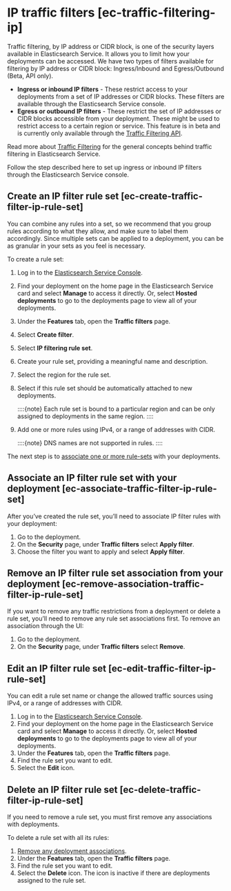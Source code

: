 # IP traffic filters [ec-traffic-filtering-ip]

Traffic filtering, by IP address or CIDR block, is one of the security layers available in Elasticsearch Service. It allows you to limit how your deployments can be accessed. We have two types of filters available for filtering by IP address or CIDR block: Ingress/Inbound and Egress/Outbound (Beta, API only).

* **Ingress or inbound IP filters** - These restrict access to your deployments from a set of IP addresses or CIDR blocks. These filters are available through the Elasticsearch Service console.
* **Egress or outbound IP filters** - These restrict the set of IP addresses or CIDR blocks accessible from your deployment. These might be used to restrict access to a certain region or service. This feature is in beta and is currently only available through the [Traffic Filtering API](../../../deploy-manage/security/manage-traffic-filtering-through-api.md).

Read more about [Traffic Filtering](../../../deploy-manage/security/traffic-filtering.md) for the general concepts behind traffic filtering in Elasticsearch Service.

Follow the step described here to set up ingress or inbound IP filters through the Elasticsearch Service console.


## Create an IP filter rule set [ec-create-traffic-filter-ip-rule-set] 

You can combine any rules into a set, so we recommend that you group rules according to what they allow, and make sure to label them accordingly. Since multiple sets can be applied to a deployment, you can be as granular in your sets as you feel is necessary.

To create a rule set:

1. Log in to the [Elasticsearch Service Console](https://cloud.elastic.co?page=docs&placement=docs-body).
2. Find your deployment on the home page in the Elasticsearch Service card and select **Manage** to access it directly. Or, select **Hosted deployments** to go to the deployments page to view all of your deployments.
3. Under the **Features** tab, open the **Traffic filters** page.
4. Select **Create filter**.
5. Select **IP filtering rule set**.
6. Create your rule set, providing a meaningful name and description.
7. Select the region for the rule set.
8. Select if this rule set should be automatically attached to new deployments.

    ::::{note} 
    Each rule set is bound to a particular region and can be only assigned to deployments in the same region.
    ::::

9. Add one or more rules using IPv4, or a range of addresses with CIDR.

    ::::{note} 
    DNS names are not supported in rules.
    ::::


The next step is to [associate one or more rule-sets](../../../deploy-manage/security/ip-traffic-filtering.md#ec-associate-traffic-filter-ip-rule-set) with your deployments.


## Associate an IP filter rule set with your deployment [ec-associate-traffic-filter-ip-rule-set] 

After you’ve created the rule set, you’ll need to associate IP filter rules with your deployment:

1. Go to the deployment.
2. On the **Security** page, under **Traffic filters** select **Apply filter**.
3. Choose the filter you want to apply and select **Apply filter**.


## Remove an IP filter rule set association from your deployment [ec-remove-association-traffic-filter-ip-rule-set] 

If you want to remove any traffic restrictions from a deployment or delete a rule set, you’ll need to remove any rule set associations first. To remove an association through the UI:

1. Go to the deployment.
2. On the **Security** page, under **Traffic filters** select **Remove**.


## Edit an IP filter rule set [ec-edit-traffic-filter-ip-rule-set] 

You can edit a rule set name or change the allowed traffic sources using IPv4, or a range of addresses with CIDR.

1. Log in to the [Elasticsearch Service Console](https://cloud.elastic.co?page=docs&placement=docs-body).
2. Find your deployment on the home page in the Elasticsearch Service card and select **Manage** to access it directly. Or, select **Hosted deployments** to go to the deployments page to view all of your deployments.
3. Under the **Features** tab, open the **Traffic filters** page.
4. Find the rule set you want to edit.
5. Select the **Edit** icon.


## Delete an IP filter rule set [ec-delete-traffic-filter-ip-rule-set] 

If you need to remove a rule set, you must first remove any associations with deployments.

To delete a rule set with all its rules:

1. [Remove any deployment associations](../../../deploy-manage/security/ip-traffic-filtering.md#ec-remove-association-traffic-filter-ip-rule-set).
2. Under the **Features** tab, open the **Traffic filters** page.
3. Find the rule set you want to edit.
4. Select the **Delete** icon. The icon is inactive if there are deployments assigned to the rule set.

